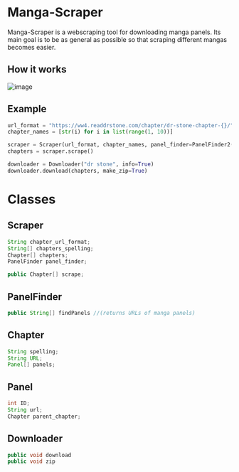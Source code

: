 # Manga-Scraper

Manga-Scraper is a webscraping tool for downloading manga panels. Its main goal is to be as general as possible so that scraping different mangas becomes easier.


## How it works

![image](https://user-images.githubusercontent.com/46029684/204039536-4b248310-1897-4370-9973-344c779920fe.png)

## Example

```python
url_format = "https://ww4.readdrstone.com/chapter/dr-stone-chapter-{}/"
chapter_names = [str(i) for i in list(range(1, 10))]

scraper = Scraper(url_format, chapter_names, panel_finder=PanelFinder2())
chapters = scraper.scrape()

downloader = Downloader("dr stone", info=True)
downloader.download(chapters, make_zip=True)
```


# Classes

## Scraper
```java
String chapter_url_format;
String[] chapters_spelling;
Chapter[] chapters;
PanelFinder panel_finder;

public Chapter[] scrape;
```
## PanelFinder
```java
public String[] findPanels //(returns URLs of manga panels)
```

## Chapter
```java
String spelling;
String URL;
Panel[] panels;
```

## Panel
```java
int ID;
String url;
Chapter parent_chapter;
```

## Downloader
```java
public void download
public void zip
```

